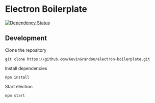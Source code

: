 # Electron Boilerplate

[![Dependency Status](https://david-dm.org/KevinGrandon/electron-boilerplate.svg)](https://david-dm.org/KevinGrandon/electron-boilerplate)

## Development

Clone the repository

```
git clone https://github.com/KevinGrandon/electron-boilerplate.git
```

Install dependencies

```
npm install
```

Start electron

```
npm start
```
